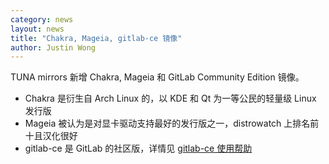 ```yaml
---
category: news
layout: news
title: "Chakra, Mageia, gitlab-ce 镜像"
author: Justin Wong
---
```


TUNA mirrors 新增 Chakra, Mageia 和 GitLab Community Edition 镜像。

- Chakra 是衍生自 Arch Linux 的，以 KDE 和 Qt 为一等公民的轻量级 Linux 发行版
- Mageia 被认为是对显卡驱动支持最好的发行版之一，distrowatch 上排名前十且汉化很好
- gitlab-ce 是 GitLab 的社区版，详情见 [gitlab-ce 使用帮助](/help/gitlab-ce)
